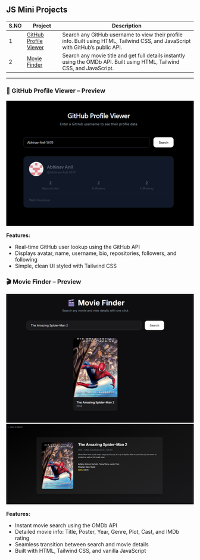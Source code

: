 ## JS Mini Projects

| S.NO | Project | Description |
|------|---------|-------------|
| 1 | [GitHub Profile Viewer](https://github.com/Abhinav-Anil-5670/Mini_JS_Projects/tree/main/1.%20github-profile-viewer) | Search any GitHub username to view their profile info. Built using HTML, Tailwind CSS, and JavaScript with GitHub’s public API. |
| 2 | [Movie Finder](https://github.com/Abhinav-Anil-5670/Mini_JS_Projects/tree/main/2.%20movie-finder) | Search any movie title and get full details instantly using the OMDb API. Built using HTML, Tailwind CSS, and JavaScript. |

---

### 📸 GitHub Profile Viewer – Preview

![GitHub Profile Viewer Screenshot](./1.%20github-profile-viewer/screenshot.png)

**Features:**
- Real-time GitHub user lookup using the GitHub API
- Displays avatar, name, username, bio, repositories, followers, and following
- Simple, clean UI styled with Tailwind CSS

### 🎬 Movie Finder – Preview

![Movie Finder Screenshot 1](./2.%20movie-finder/screenshot1.png)
![Movie Finder Screenshot 2](./2.%20movie-finder/screenshot2.png)

**Features:**
- Instant movie search using the OMDb API
- Detailed movie info: Title, Poster, Year, Genre, Plot, Cast, and IMDb rating
- Seamless transition between search and movie details
- Built with HTML, Tailwind CSS, and vanilla JavaScript

